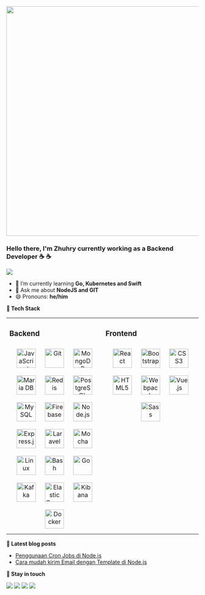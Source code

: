 <div align="center">
<img src="https://rishavanand.github.io/static/images/greetings.gif" align="center" height="" width="600" />
</div>  

### Hello there,  I'm Zhuhry currently working as a Backend Developer	:coffee:	:coffee:
![](https://komarev.com/ghpvc/?username=muhammadzhuhry&color=green)

- 🌱 I’m currently learning <b>Go, Kubernetes and Swift</b>  
- 💬 Ask me about <b>NodeJS and GIT</b>
- 😄 Pronouns: <b>he/him</b>
  
<b> 💎 Tech Stack</b>
<table><tr><td valign="top" width="50%">
 
### Backend  
<div align="center">  
<img style="margin: 10px" src="https://profilinator.rishav.dev/skills-assets/javascript-original.svg" alt="JavaScript" height="50" />  
<img style="margin: 10px" src="https://profilinator.rishav.dev/skills-assets/git-scm-icon.svg" alt="Git" height="50" />  
<img style="margin: 10px" src="https://profilinator.rishav.dev/skills-assets/mongodb-original-wordmark.svg" alt="MongoDB" height="50" /> 
<img style="margin: 10px" src="https://profilinator.rishav.dev/skills-assets/mariadb.png" alt="Maria DB" height="50" />  
<img style="margin: 10px" src="https://profilinator.rishav.dev/skills-assets/redis-original-wordmark.svg" alt="Redis" height="50" />  
<img style="margin: 10px" src="https://profilinator.rishav.dev/skills-assets/postgresql-original-wordmark.svg" alt="PostgreSQL" height="50" />  
<img style="margin: 10px" src="https://profilinator.rishav.dev/skills-assets/mysql-original-wordmark.svg" alt="MySQL" height="50" />  
<img style="margin: 10px" src="https://profilinator.rishav.dev/skills-assets/firebase.png" alt="Firebase" height="50" />  
<img style="margin: 10px" src="https://profilinator.rishav.dev/skills-assets/nodejs-original-wordmark.svg" alt="Node.js" height="50" />  
<img style="margin: 10px" src="https://profilinator.rishav.dev/skills-assets/express-original-wordmark.svg" alt="Express.js" height="50" />  
<img style="margin: 10px" src="https://profilinator.rishav.dev/skills-assets/laravel-plain-wordmark.svg" alt="Laravel" height="50">  
<img style="margin: 10px" src="https://profilinator.rishav.dev/skills-assets/mocha.png" alt="Mocha" height="50" />  
<img style="margin: 10px" src="https://profilinator.rishav.dev/skills-assets/linux-original.svg" alt="Linux" height="50" />  
<img style="margin: 10px" src="https://profilinator.rishav.dev/skills-assets/gnu_bash-icon.svg" alt="Bash" height="50" />  
<img style="margin: 10px" src="https://profilinator.rishav.dev/skills-assets/go-original.svg" alt="Go" height="50" />  
<img style="margin: 10px" src="https://profilinator.rishav.dev/skills-assets/apache_kafka-icon.svg" alt="Kafka" height="50" />  
<img style="margin: 10px" src="https://profilinator.rishav.dev/skills-assets/elasticsearch.png" alt="Elastic Search" height="50">  
<img style="margin: 10px" src="https://profilinator.rishav.dev/skills-assets/kibana.png" alt="Kibana" height="50"> 
<img style="margin: 10px" src="https://profilinator.rishav.dev/skills-assets/docker-original-wordmark.svg" alt="Docker" height="50" />  
</div>

</td><td valign="top" width="50%">
  
### Frontend  
<div align="center">  
<img style="margin: 10px" src="https://profilinator.rishav.dev/skills-assets/react-original-wordmark.svg" alt="React" height="50" />  
<img style="margin: 10px" src="https://profilinator.rishav.dev/skills-assets/bootstrap-plain.svg" alt="Bootstrap" height="50" />  
<img style="margin: 10px" src="https://profilinator.rishav.dev/skills-assets/css3-original-wordmark.svg" alt="CSS3" height="50" />  
<img style="margin: 10px" src="https://profilinator.rishav.dev/skills-assets/html5-original-wordmark.svg" alt="HTML5" height="50" />  
<img style="margin: 10px" src="https://profilinator.rishav.dev/skills-assets/webpack-original.svg" alt="Webpack" height="50">  
<img style="margin: 10px" src="https://profilinator.rishav.dev/skills-assets/vuejs-original-wordmark.svg" alt="Vue.js" height="50">  
<img style="margin: 10px" src="https://profilinator.rishav.dev/skills-assets/sass-original.svg" alt="Sass" height="50"> 
</div>
  
  
</td></tr></table> 
  
<b> 📕 Latest blog posts</b>

<!-- BLOG-POST-LIST:START -->
- [Penggunaan Cron Jobs di Node.js](https://medium.com/javascript-indonesia-community/penggunaan-cron-jobs-di-node-js-c986bbaaf7f2)
- [Cara mudah kirim Email dengan Template di Node.js](https://medium.com/javascript-indonesia-community/cara-mudah-kirim-email-dengan-template-di-nodejs-4dc7f0f621d5)
<!-- BLOG-POST-LIST:END -->

<b> 🤝 Stay in touch</b>
<p align = "center">

[<img src="https://img.shields.io/badge/github-%2324292e.svg?&style=for-the-badge&logo=github&logoColor=white" />](https://github.com/muhammadzhuhry)
[<img src="https://img.shields.io/badge/linkedin-%231E77B5.svg?&style=for-the-badge&logo=linkedin&logoColor=white" />](https://www.linkedin.com/in/muhammadzhuhry/)
[<img src="https://img.shields.io/badge/medium-%2312100E.svg?&style=for-the-badge&logo=medium&logoColor=white&color=black" />](https://medium.com/@muhamadzhuhry)
[<img src="https://img.shields.io/badge/Discord-7289DA?style=for-the-badge&logo=discord&logoColor=white" />]()

<!--
**muhammadzhuhry/muhammadzhuhry** is a ✨ _special_ ✨ repository because its `README.md` (this file) appears on your GitHub profile.

Here are some ideas to get you started:

- 🔭 I’m currently working on ...
- 🌱 I’m currently learning ...
- 👯 I’m looking to collaborate on ...
- 🤔 I’m looking for help with ...
- 💬 Ask me about ...
- 📫 How to reach me: ...
- 😄 Pronouns: ...
- ⚡ Fun fact: ...
-->
